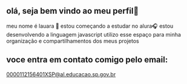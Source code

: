 ## olá, seja bem vindo ao meu perfil💝
meu nome é lauara 💚
estou começando a estudar no alura🎧
estou desenvolvendo a linguagem javascript 
utilizo esse espaço para minha organização e compartilhamentos dos meus projetos
## voce entra em contato comigo pelo email:
0000112156401XSP@al.educacao.sp.gov.br
